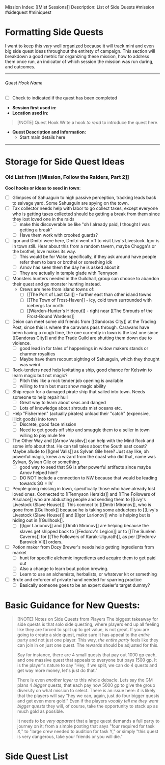 Mission Index: [[Mist Sessions]]
Description: List of Side Quests
#mission #sidequest #miniquest
# Formatting Side Quests
I want to keep this *very* well organized because it will track mini and even big side quest ideas throughout the entirety of campaign. This section will breakdown a good metric for organizing these mission, how to address them once run, an indicator of which session the mission was run during, and outcomes. 

---
###### Quest Hook Name
- [ ] Check to indicated if the quest has been completed
- **Session first used in:**
- **Location used in:**
> [!NOTE] Quest Hook
> Write a hook *to read* to introduce the quest here.
- **Quest Description and Information:**
	- Start main details here
---
# Storage for Side Quest Ideas
### Old List from  [[Mission, Follow the Raiders, Part 2]]
**Cool hooks or ideas to seed in town:**
- [ ] Glimpses of Sahuaguin to high passive perception, tracking leads back to salvage yard. Some Sahuaguin are spying on the town. 
- [ ] Tax collector needs help with labor to go collect taxes, except everyone who is getting taxes collected should be getting a break from them since they lost loved one in the raids
	- [ ] make this discoverable be like "oh I already paid, I thought I was getting a break"
	- [ ] Have them work with crooked guards? 
- [ ] Igor and Dmitri were here, Dmitri went off to visit Livy's Livestock. Igor is in town still. Hear about this from a random tavern, maybe Chugga's or the brothel, love makes its way. 
	- [ ] This would be for Wake specifically, if they ask around have people refer them to bars or brothel or something idk
	- [ ] Arnov has seen them the day he is asked about it
	- [ ] They are actually in temple glade with Tennyson
- [ ] Monsters hunters needed in the Guildhall, group can choose to abandon their quest and go monster hunting instead.
	- Crews are here from island towns of:
		- [ ] [[The Port of Last Call]] - further east than other island towns
		- [ ] [[The Town of Frost-Haven]] - icy, cold town surrounded with icebergs far north
		- [ ] [[Warden-Hunter's Hideout]] - right near [[The Shrouds of the Frost-Bound Wardens]]
- [ ] Deion can meet some old friends from [[Gandoras City]] at the Trading Post, since this is where the caravans pass through. Caravans have been having a rough time, the one currently in town is the last one since [[Gandoras City]] and the Trade Guild are shutting them down due to violence. 
	- [ ] good lead in for tales of happenings in widow makers stands or charmer royalties
	- [ ] Maybe have them recount sighting of Sahuaguin, which they thought was weird. 
- [ ] Rock-tenders need help levitating a ship, good chance for Kelswin to learn magic but not magic? 
	- [ ] Pitch this like a rock tender job opening is available
	- [ ] willing to train but must show magic ability
- [ ] Ship repair for a damaged pirate ship that sailed into town. Needs someone to help repair hull
	- [ ] Great way to learn about seas and  danged
	- [ ] Lots of knowledge about shrouds mist oceans etc.
- [ ] Help "Fishermen" (actually pirates) unload their "catch" (expensive, illicit goods) into town
	- [ ] Discrete, good face mission
	- [ ] Need to get goods off ship and smuggle them to a seller in town willing to pay mule fee
- [ ] The Other Way and [[Arnov Vasilov]] can help with the Mind Rock and some info about that. He can tell tales about the South east coast? Maybe allude to [[Ignel Valis]] as Sylvan Gile here? Just say like, oh powerful magic, knew a wizard from the coast who did that, name was Sylvan, Sylvan Gile or something.
	- [ ] good way to seed that SG is after powerful artifacts since maybe Arnov helped him?
	- [ ] DO NOT include a connection to NW because that would be leading towards SG = IV 
- [ ] People going missing in town, specifically those who have already lost loved ones. Connected to [[Tennyson Heralds]] and [[The Followers of Alsolace]] who are abducting people and sending them to [[Livy's Livestock (Slave House)]]. This connect to [[Dmitri Mironov]], who is gone from [[Gullhook]] because he is taking some abductees to [[Livy's Livestock (Slave House)]] and [[Igor Larionov]] who is helping but is hiding out in [[Gullhook]]. 
	- [ ] [[Igor Larionov]] and [[Dmitri Mironov]] are helping because the slaves get shipped back to [[Fedorov's Legion]] or to [[The Sunken Caverns]] for [[The Followers of Karak-Ulgurath]], as per [[Fedorov Barovick VII]] orders. 
- [ ] Potion maker from Dozy Brewer's needs help getting ingredients from market 
	- [ ] hunt for specific alchemic ingredients and acquire them to get paid out
	- [ ] Also a change to learn bout potion brewing. 
	- [ ] Learn to use an alchemists, herbalists, or whatever kit or something 
- [ ] Brute and enforcer of private hand needed for sparring practice
	- [ ] Basically someone goes to be an expert dueler's target dummy?
# Basic Guidance for New Quests:

> [!NOTE] Notes on Side Quests from Players
> The biggest takeaway for side quests is that solo side questing, where players end up all feeling like they are forced to split up to get value, is not great. If you are going to create a side quest, make sure it has appeal to the *entire* party and not just one player. This way, *the entire party* feels like they can join in on just one quest. The rewards should be adjusted for this.
> 
> Say for instance, there are 4 small quests that pay out 1000 gp each, and one massive quest that appeals to everyone but pays 1500 gp. It is the player's nature to say "Hey, if we split, we can do 4 quests and get way more money, let's just do that."
> 
> There is even *another layer* to this whole debacle. Lets say the GM plans 4 *bigger* quests, that each pay now 5000 gp to give the group diversity on what mission to select. There is an issue here: it is likely that the players will say "hey we can, again, just do four bigger quests and get even more gold." Even if the players *vocally tell me they want bigger quests* they will, of course, take the opportunity to stack up as much gold as possible. 
> 
> It needs to be *very apparent* that a large quest demands a full party to journey on it; from a simple posting that says "four required for task X," to "large crew needed to audition for task Y," or simply "this quest is very dangerous, take your friends or you will die."
> 

# Side Quest List